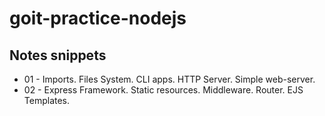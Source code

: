 # goit-practice-nodejs

## Notes snippets

- 01 - Imports. Files System. CLI apps. HTTP Server. Simple web-server.
- 02 - Express Framework. Static resources. Middleware. Router. EJS Templates.
